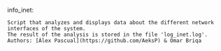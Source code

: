 info_inet:

    Script that analyzes and displays data about the different network interfaces of the system. 
    The result of the analysis is stored in the file 'log_inet.log'.
    Authors: [Àlex Pascual](https://github.com/AeksP) & Omar Briqa
